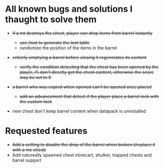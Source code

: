 # All known bugs and solutions I thaught to solve them

- ~~if a tnt destroys the chest, player can drop items from barrel instantly~~
  - ~~use /loot to generate the loot table~~
  - randomize the position of the items in the barrel

- ~~entierly emptying a barrel before closing it regenerates its content~~
  - ~~verify the condition detecting that the chest has been opened by the player, /!\ don't directly get the chest content, otherwise the score may be set to 0~~
- ~~a barrel who was copied when opened can't be opened once placed~~
  - ~~add an advancement that detect if the player place a barrel lock with the custom lock~~
- new chest don't keep barrel content when datapack is uninstalled

# Requested features
- ~~Add a setting to disable the drop of the barrel when broken (/replace it with a mc chest)~~
- Add natureally spawned chest minecart, shulker, trapped chests and barrel support
